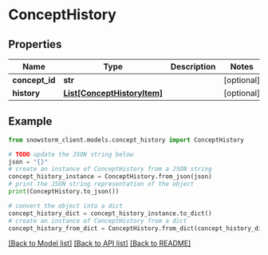 # ConceptHistory


## Properties

Name | Type | Description | Notes
------------ | ------------- | ------------- | -------------
**concept_id** | **str** |  | [optional] 
**history** | [**List[ConceptHistoryItem]**](ConceptHistoryItem.md) |  | [optional] 

## Example

```python
from snowstorm_client.models.concept_history import ConceptHistory

# TODO update the JSON string below
json = "{}"
# create an instance of ConceptHistory from a JSON string
concept_history_instance = ConceptHistory.from_json(json)
# print the JSON string representation of the object
print(ConceptHistory.to_json())

# convert the object into a dict
concept_history_dict = concept_history_instance.to_dict()
# create an instance of ConceptHistory from a dict
concept_history_from_dict = ConceptHistory.from_dict(concept_history_dict)
```
[[Back to Model list]](../README.md#documentation-for-models) [[Back to API list]](../README.md#documentation-for-api-endpoints) [[Back to README]](../README.md)



